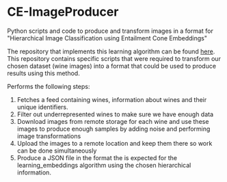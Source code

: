 # CE-ImageProducer
Python scripts and code to produce and transform images in a format for "Hierarchical Image Classification using Entailment Cone Embeddings"

The repository that implements this learning algorithm can be found [here](https://github.com/ankitdhall/learning_embeddings). This repository contains
specific scripts that were required to transform our chosen dataset (wine images) into a format that could be used to produce results using this method.

Performs the following steps:

1. Fetches a feed containing wines, information about wines and their unique identifiers.
2. Filter out underrepresented wines to make sure we have enough data
3. Download images from remote storage for each wine and use these images to produce enough samples by
adding noise and performing image transformations
4. Upload the images to a remote location and keep them there so work can be done simultaneously
5. Produce a JSON file in the format the is expected for the learning_embeddings algorithm using the chosen
hierarchical information.
